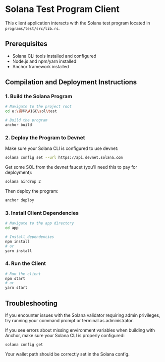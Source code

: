 # Solana Test Program Client

This client application interacts with the Solana test program located in `programs/test/src/lib.rs`.

## Prerequisites

- Solana CLI tools installed and configured
- Node.js and npm/yarn installed
- Anchor framework installed

## Compilation and Deployment Instructions

### 1. Build the Solana Program

```bash
# Navigate to the project root
cd e:\资料\AIGC\sol\test

# Build the program
anchor build
```

### 2. Deploy the Program to Devnet

Make sure your Solana CLI is configured to use devnet:

```bash
solana config set --url https://api.devnet.solana.com
```

Get some SOL from the devnet faucet (you'll need this to pay for deployment):

```bash
solana airdrop 2
```

Then deploy the program:

```bash
anchor deploy
```

### 3. Install Client Dependencies

```bash
# Navigate to the app directory
cd app

# Install dependencies
npm install
# or
yarn install
```

### 4. Run the Client

```bash
# Run the client
npm start
# or
yarn start
```

## Troubleshooting

If you encounter issues with the Solana validator requiring admin privileges, try running your command prompt or terminal as administrator.

If you see errors about missing environment variables when building with Anchor, make sure your Solana CLI is properly configured:

```bash
solana config get
```

Your wallet path should be correctly set in the Solana config.
